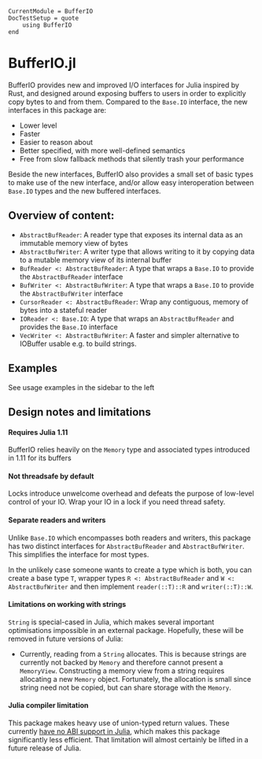 ```@meta
CurrentModule = BufferIO
DocTestSetup = quote
    using BufferIO
end
```

# BufferIO.jl
BufferIO provides new and improved I/O interfaces for Julia inspired by Rust, and designed around exposing buffers to users in order to explicitly copy bytes to and from them. Compared to the `Base.IO` interface, the new interfaces in this package are:

* Lower level
* Faster
* Easier to reason about
* Better specified, with more well-defined semantics
* Free from slow fallback methods that silently trash your performance

Beside the new interfaces, BufferIO also provides a small set of basic types to make use of the new interface, and/or allow easy interoperation between `Base.IO` types and the new buffered interfaces.

## Overview of content:
* `AbstractBufReader`: A reader type that exposes its internal data as an immutable memory view of bytes
* `AbstractBufWriter`: A writer type that allows writing to it by copying data to a mutable memory view of its internal buffer
* `BufReader <: AbstractBufReader`: A type that wraps a `Base.IO` to provide the `AbstractBufReader` interface
* `BufWriter <: AbstractBufWriter`: A type that wraps a `Base.IO` to provide the `AbstractBufWriter` interface
* `CursorReader <: AbstractBufReader`: Wrap any contiguous, memory of bytes into a stateful reader
* `IOReader <: Base.IO`: A type that wraps an `AbstractBufReader` and provides the `Base.IO` interface
* `VecWriter <: AbstractBufWriter`: A faster and simpler alternative to IOBuffer usable e.g. to build strings.

## Examples
See usage examples in the sidebar to the left

## Design notes and limitations
#### Requires Julia 1.11
BufferIO relies heavily on the `Memory` type and associated types introduced in 1.11 for its buffers

#### **Not** threadsafe by default
Locks introduce unwelcome overhead and defeats the purpose of low-level control of your IO. Wrap your IO in a lock if you need thread safety.

#### Separate readers and writers
Unlike `Base.IO` which encompasses both readers and writers, this package has two distinct interfaces for `AbstractBufReader` and `AbstractBufWriter`. This simplifies the interface for most types.

In the unlikely case someone wants to create a type which is both, you can create a base type `T`, wrapper types `R <: AbstractBufReader` and `W <: AbstractBufWriter` and then implement `reader(::T)::R` and `writer(::T)::W`.

#### Limitations on working with strings
`String` is special-cased in Julia, which makes several important optimisations impossible in an external package. Hopefully, these will be removed in future versions of Julia:

* Currently, reading from a `String` allocates. This is because strings are currently not backed by `Memory` and therefore cannot present a `MemoryView`.
  Constructing a memory view from a string requires allocating a new `Memory` object.
  Fortunately, the allocation is small since string need not be copied, but can share storage with the `Memory`.

#### Julia compiler limitation
This package makes heavy use of union-typed return values. These currently [have no ABI support in Julia](https://github.com/JuliaLang/julia/issues/53584), which makes this package significantly less efficient. That limitation will almost certainly be lifted in a future release of Julia.